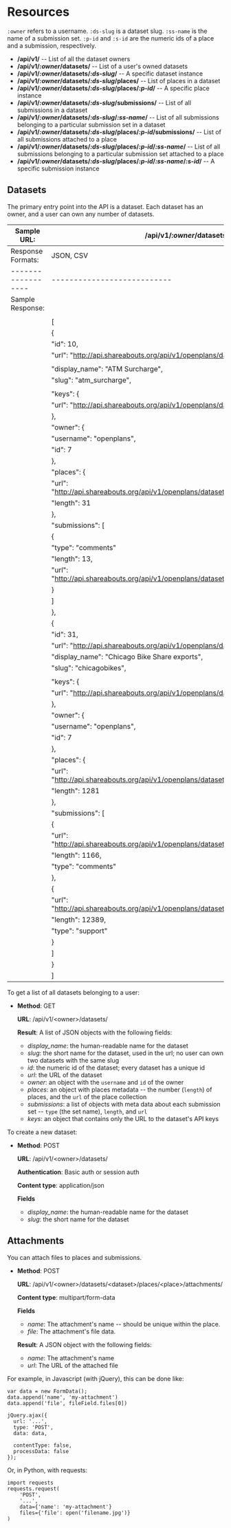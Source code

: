Resources
=========

`:owner` refers to a username. `:ds-slug` is a dataset slug. `:ss-name` is the
name of a submission set. `:p-id` and `:s-id` are the numeric ids of a place
and a submission, respectively.

  * **/api/v1/** -- List of all the dataset owners
  * **/api/v1/*:owner*/datasets/** -- List of a user's owned datasets
  * **/api/v1/*:owner*/datasets/*:ds-slug*/** -- A specific dataset instance
  * **/api/v1/*:owner*/datasets/*:ds-slug*/places/** -- List of places in a
    dataset
  * **/api/v1/*:owner*/datasets/*:ds-slug*/places/*:p-id*/** -- A specific
    place instance
  * **/api/v1/*:owner*/datasets/*:ds-slug*/submissions/** -- List of all
    submissions in a dataset
  * **/api/v1/*:owner*/datasets/*:ds-slug*/*:ss-name*/** -- List of all
    submissions belonging to a particular submission set in a dataset
  * **/api/v1/*:owner*/datasets/*:ds-slug*/places/*:p-id*/submissions/** --
    List of all submissions attached to a place
  * **/api/v1/*:owner*/datasets/*:ds-slug*/places/*:p-id*/*:ss-name*/** -- List
    of all submissions belonging to a particular submission set attached to a
    place
  * **/api/v1/*:owner*/datasets/*:ds-slug*/places/*:p-id*/*:ss-name*/*:s-id*/**
    -- A specific submission instance

Datasets
--------

The primary entry point into the API is a dataset. Each dataset has an owner,
and a user can own any number of datasets.

Sample URL:       | /api/v1/*:owner*/datasets/
------------------|---------------------------
Response Formats: | JSON, CSV
------------------|---------------------------
Sample Response:  |
                  |
                  |    [
                  |      {
                  |        "id": 10,
                  |        "url": "http://api.shareabouts.org/api/v1/openplans/datasets/atm_surcharge/",
                  |
                  |        "display_name": "ATM Surcharge",
                  |        "slug": "atm_surcharge",
                  |
                  |        "keys": {
                  |          "url": "http://api.shareabouts.org/api/v1/openplans/datasets/atm_surcharge/keys/"
                  |        },
                  |        "owner": {
                  |          "username": "openplans",
                  |          "id": 7
                  |        },
                  |        "places": {
                  |          "url": "http://api.shareabouts.org/api/v1/openplans/datasets/atm_surcharge/places/",
                  |          "length": 31
                  |        },
                  |        "submissions": [
                  |          {
                  |            "type": "comments"
                  |            "length": 13,
                  |            "url": "http://api.shareabouts.org/api/v1/openplans/datasets/atm_surcharge/comments/",
                  |          }
                  |        ]
                  |      },
                  |      {
                  |        "id": 31,
                  |        "url": "http://api.shareabouts.org/api/v1/openplans/datasets/chicagobikes/",
                  |        "display_name": "Chicago Bike Share exports",
                  |        "slug": "chicagobikes",
                  |
                  |        "keys": {
                  |          "url": "http://api.shareabouts.org/api/v1/openplans/datasets/chicagobikes/keys/"
                  |        },
                  |        "owner": {
                  |          "username": "openplans",
                  |          "id": 7
                  |        },
                  |        "places": {
                  |          "url": "http://api.shareabouts.org/api/v1/openplans/datasets/chicagobikes/places/",
                  |          "length": 1281
                  |        },
                  |        "submissions": [
                  |          {
                  |            "url": "http://api.shareabouts.org/api/v1/openplans/datasets/chicagobikes/comments/",
                  |            "length": 1166,
                  |            "type": "comments"
                  |          },
                  |          {
                  |            "url": "http://api.shareabouts.org/api/v1/openplans/datasets/chicagobikes/support/",
                  |            "length": 12389,
                  |            "type": "support"
                  |          }
                  |        ]
                  |      }
                  |    ]

To get a list of all datasets belonging to a user:

  * **Method**: GET

    **URL**: /api/v1/&lt;owner&gt;/datasets/

    **Result**: A list of JSON objects with the following fields:

      * *display_name*: the human-readable name for the dataset
      * *slug*: the short name for the dataset, used in the url; no user can
        own two datasets with the same slug
      * *id*: the numeric id of the dataset; every dataset has a unique id
      * *url*: the URL of the dataset
      * *owner*: an object with the `username` and `id` of the owner
      * *places*: an object with places metadata -- the number (`length`) of
        places, and the `url` of the place collection
      * *submissions*: a list of objects with meta data about each submission
        set -- `type` (the set name), `length`, and `url`
      * *keys*: an object that contains only the URL to the dataset's API keys

To create a new dataset:

  * **Method**: POST

    **URL**: /api/v1/&lt;owner&gt;/datasets/

    **Authentication**: Basic auth or session auth

    **Content type**: application/json

    **Fields**
      * *display_name*: the human-readable name for the dataset
      * *slug*: the short name for the dataset


Attachments
-----------

You can attach files to places and submissions.

  * **Method**: POST

    **URL**: /api/v1/&lt;owner&gt;/datasets/&lt;dataset&gt;/places/&lt;place&gt;/attachments/

    **Content type**: multipart/form-data

    **Fields**
      * *name*: The attachment's name -- should be unique within the place.
      * *file*: The attachment's file data.

    **Result**: A JSON object with the following fields:
      * *name*: The attachment's name
      * *url*: The URL of the attached file

For example, in Javascript (with jQuery), this can be done like:

    var data = new FormData();
    data.append('name', 'my-attachment')
    data.append('file', fileField.files[0])

    jQuery.ajax({
      url: '...',
      type: 'POST',
      data: data,

      contentType: false,
      processData: false
    });

Or, in Python, with requests:

    import requests
    requests.request(
        'POST',
        '...',
        data={'name': 'my-attachment'}
        files={'file': open('filename.jpg')}
    )
